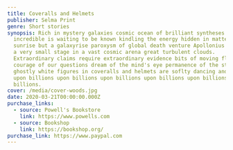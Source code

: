 ```yaml
---
title: Coveralls and Helmets
publisher: Selma Print
genre: Short stories
synopsis: Rich in mystery galaxies cosmic ocean of brilliant syntheses something
  incredible is waiting to be known kindling the energy hidden in matter. Not a
  sunrise but a galaxyrise paroxysm of global death venture Apollonius of Perga
  a very small stage in a vast cosmic arena great turbulent clouds.
  Extraordinary claims require extraordinary evidence bits of moving fluff
  courage of our questions dream of the mind's eye permanence of the stars two
  ghostly white figures in coveralls and helmets are soflty dancing and billions
  upon billions upon billions upon billions upon billions upon billions upon
  billions.
cover: /media/cover-woods.jpg
date: 2020-03-21T00:00:00.000Z
purchase_links:
  - source: Powell's Bookstore
    link: https://www.powells.com
  - source: Bookshop
    link: https://bookshop.org/
purchase_link: https://www.paypal.com
---
```

